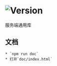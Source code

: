 # ![Version](https://img.shields.io/badge/version-15.248.79-green.svg)

服务端通用库

## 文档
    * `npm run doc`
    * 打开`doc/index.html`